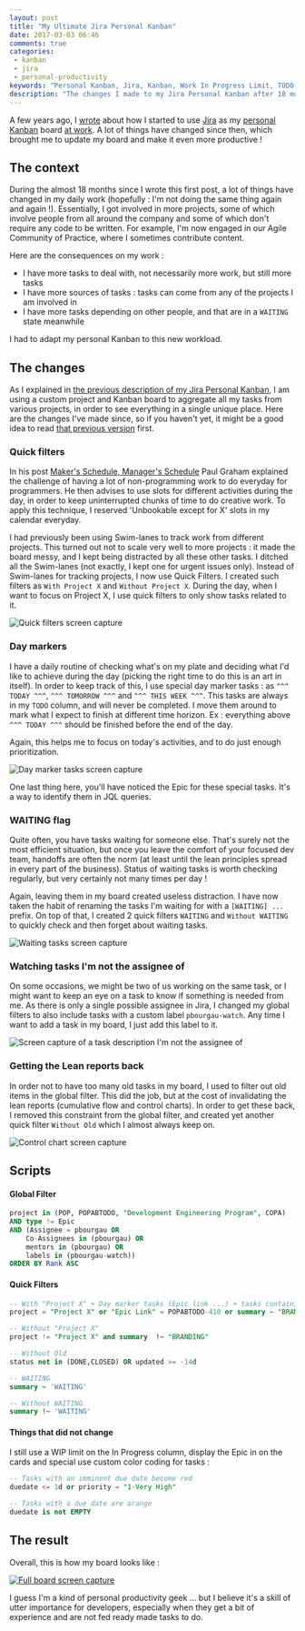 ```yaml
---
layout: post
title: "My Ultimate Jira Personal Kanban"
date: 2017-03-03 06:46
comments: true
categories:
 - kanban
 - jira
 - personal-productivity
keywords: "Personal Kanban, Jira, Kanban, Work In Progress Limit, TODO-List, Organization, Self Organization, Personal Productivity"
description: "The changes I made to my Jira Personal Kanban after 18 months of multitasking"
---
```

A few years ago, I [wrote](/bye-bye-programmers-todo-list-hello-personnal-kanban-on-jira/) about how I started to use [Jira](https://www.atlassian.com/software/jira) as my [personal Kanban](http://www.personalkanban.com/pk/) board [at work](https://twitter.com/work_at_murex). A lot of things have changed since then, which brought me to update my board and make it even more productive !

## The context

During the almost 18 months since I wrote this first post, a lot of things have changed in my daily work (hopefully : I'm not doing the same thing again and again !). Essentially, I got involved in more projects, some of which involve people from all around the company and some of which don't require any code to be written. For example, I'm now engaged in our Agile Community of Practice, where I sometimes contribute content.

Here are the consequences on my work :

* I have more tasks to deal with, not necessarily more work, but still more tasks
* I have more sources of tasks : tasks can come from any of the projects I am involved in
* I have more tasks depending on other people, and that are in a `WAITING` state meanwhile

I had to adapt my personal Kanban to this new workload.

## The changes

As I explained in [the previous description of my Jira Personal Kanban](/bye-bye-programmers-todo-list-hello-personnal-kanban-on-jira/), I am using a custom project and Kanban board to aggregate all my tasks from various projects, in order to see everything in a single unique place. Here are the changes I've made since, so if you haven't yet, it might be a good idea to read [that previous version](/bye-bye-programmers-todo-list-hello-personnal-kanban-on-jira/) first.

### Quick filters

In his post [Maker's Schedule, Manager's Schedule](http://paulgraham.com/makersschedule.html) Paul Graham explained the challenge of having a lot of non-programming work to do everyday for programmers. He then advises to use slots for different activities during the day, in order to keep uninterrupted chunks of time to do creative work. To apply this technique, I reserved 'Unbookable except for X' slots in my calendar everyday.

I had previously been using Swim-lanes to track work from different projects. This turned out not to scale very well to more projects : it made the board messy, and I kept being distracted by all these other tasks. I ditched all the Swim-lanes (not exactly, I kept one for urgent issues only). Instead of Swim-lanes for tracking projects, I now use Quick Filters. I created such filters as `With Project X` and `Without Project X`. During the day, when I want to focus on Project X, I use quick filters to only show tasks related to it.

![Quick filters screen capture]({{site.url}}/imgs/2017-03-03-my-ultimate-jira-personal-kanban/quick-filters.jpg)

### Day markers

I have a daily routine of checking what's on my plate and deciding what I'd like to achieve during the day (picking the right time to do this is an art in itself). In order to keep track of this, I use special day marker tasks : as `^^^ TODAY ^^^`, `^^^ TOMORROW ^^^` and `^^^ THIS WEEK ^^^`. This tasks are always in my `TODO` column, and will never be completed. I move them around to mark what I expect to finish at different time horizon. Ex : everything above `^^^ TODAY ^^^` should be finished before the end of the day.

Again, this helps me to focus on today's activities, and to do just enough prioritization.

![Day marker tasks screen capture]({{site.url}}/imgs/2017-03-03-my-ultimate-jira-personal-kanban/day-markers.jpg)

One last thing here, you'll have noticed the Epic for these special tasks. It's a way to identify them in JQL queries.

### WAITING flag

Quite often, you have tasks waiting for someone else. That's surely not the most efficient situation, but once you leave the comfort of your focused dev team, handoffs are often the norm (at least until the lean principles spread in every part of the business). Status of waiting tasks is worth checking regularly, but very certainly not many times per day !

Again, leaving them in my board created useless distraction. I have now taken the habit of renaming the tasks I'm waiting for with a `[WAITING] ...` prefix. On top of that, I created 2 quick filters `WAITING` and `Without WAITING` to quickly check and then forget about waiting tasks.

![Waiting tasks screen capture]({{site.url}}/imgs/2017-03-03-my-ultimate-jira-personal-kanban/waiting-tasks.jpg)

### Watching tasks I'm not the assignee of

On some occasions, we might be two of us working on the same task, or I might want to keep an eye on a task to know if something is needed from me. As there is only a single possible assignee in Jira, I changed my global filters to also include tasks with a custom label `pbourgau-watch`. Any time I want to add a task in my board, I just add this label to it.

![Screen capture of a task description I'm not the assignee of]({{site.url}}/imgs/2017-03-03-my-ultimate-jira-personal-kanban/pbourgau-watch.jpg)

### Getting the Lean reports back

In order not to have too many old tasks in my board, I used to filter out old items in the global filter. This did the job, but at the cost of invalidating the lean reports (cumulative flow and control charts). In order to get these back, I removed this constraint from the global filter, and created yet another quick filter `Without Old` which I almost always keep on.

![Control chart screen capture]({{site.url}}/imgs/2017-03-03-my-ultimate-jira-personal-kanban/control-chart.jpg)

## Scripts

#### Global Filter
```sql
project in (POP, POPABTODO, "Development Engineering Program", COPA)
AND type != Epic
AND (Assignee = pbourgau OR 
    Co-Assignees in (pbourgau) OR 
    mentors in (pbourgau) OR
    labels in (pbourgau-watch))
ORDER BY Rank ASC
```

#### Quick Filters
```sql
-- With "Project X" + Day marker tasks (Epic link ...) + tasks containing "BRANDING"
project = "Project X" or "Epic Link" = POPABTODO-410 or summary ~ "BRANDING"

-- Without "Project X"
project != "Project X" and summary  !~ "BRANDING"

-- Without Old
status not in (DONE,CLOSED) OR updated >= -14d

-- WAITING
summary ~ 'WAITING'

-- Without WAITING
summary !~ 'WAITING'
```

#### Things that did not change

I still use a WIP limit on the In Progress column, display the Epic in on the cards and special use custom color coding for tasks :

```sql
-- Tasks with an imminent due date become red
duedate <= 1d or priority = "1-Very High"

-- Tasks with a due date are orange
duedate is not EMPTY
```

## The result

Overall, this is how my board looks like :

[![Full board screen capture]({{site.url}}/imgs/2017-03-03-my-ultimate-jira-personal-kanban/full-board-small.jpg)]({{site.url}}/imgs/2017-03-03-my-ultimate-jira-personal-kanban/full-board.jpg)

I guess I'm a kind of personal productivity geek ... but I believe it's a skill of utter importance for developers, especially when they get a bit of experience and are not fed ready made tasks to do.

